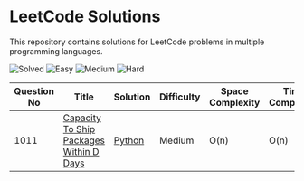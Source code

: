 # LeetCode Solutions

This repository contains solutions for LeetCode problems in multiple programming languages.


![Solved](https://img.shields.io/badge/Solved-1-blue)
![Easy](https://img.shields.io/badge/Easy-0-green)
![Medium](https://img.shields.io/badge/Medium-1-orange)
![Hard](https://img.shields.io/badge/Hard-0-red)


| Question No | Title | Solution | Difficulty | Space Complexity | Time Complexity |
|-------------|-------|----------|------------|------------------|-----------------|
| 1011 | [Capacity To Ship Packages Within D Days](https://leetcode.com/problems/capacity-to-ship-packages-within-d-days) | [Python](./Solutions/1011.%20Capacity%20To%20Ship%20Packages%20Within%20D%20Days.py) | Medium | O(n) | O(n) |
